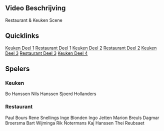 ## Video Beschrijving
Restaurant & Keuken Scene

## Quicklinks
[Keuken Deel 1](/#/revue/2014/video/12?t=0)
[Restaurant Deel 1](/#/revue/2014/video/12?t=195)
[Keuken Deel 2](/#/revue/2014/video/12?t=485)
[Restaurant Deel 2](/#/revue/2014/video/12?t=618)
[Keuken Deel 3](/#/revue/2014/video/12?t=882)
[Restaurant Deel 3](/#/revue/2014/video/12?t=1307)
[Keuken Deel 4](/#/revue/2014/video/12?t=1515)

## Spelers

### Keuken
Bo Hanssen
Nils Hanssen
Sjoerd Hollanders

### Restaurant
Paul Bours
Rene Snellings
Inge Blonden
Ingo Jetten
Marion Breuls
Dagmar Broersma
Bart Wijminga
Rik Notermans
Kaj Hanssen
Thei Reubsaet
